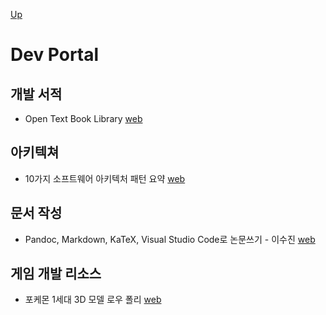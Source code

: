 [Up](../index.md)

# Dev Portal

## 개발 서적

- Open Text Book Library [web](http://open.umn.edu/opentextbooks/)

## 아키텍쳐

- 10가지 소프트웨어 아키텍처 패턴 요약 [web](https://mingrammer.com/translation-10-common-software-architectural-patterns-in-a-nutshell/)

## 문서 작성

- Pandoc, Markdown, KaTeX, Visual Studio Code로 논문쓰기 - 이수진 [web](https://sujinlee.me/pandoc-thesis/)

## 게임 개발 리소스

- 포케몬 1세대 3D 모델 로우 폴리 [web](https://gumroad.com/l/PNZOA)

